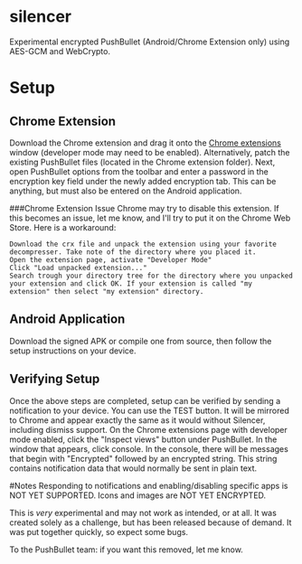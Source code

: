 silencer
========

Experimental encrypted PushBullet (Android/Chrome Extension only) using AES-GCM and WebCrypto.

# Setup
## Chrome Extension
Download the Chrome extension and drag it onto the [Chrome extensions](chrome://extensions/) window (developer mode may need to be enabled). Alternatively, patch the existing PushBullet files (located in the Chrome extension folder). Next, open PushBullet options from the toolbar and enter a password in the encryption key field under the newly added encryption tab. This can be anything, but must also be entered on the Android application.

###Chrome Extension Issue
Chrome may try to disable this extension. If this becomes an issue, let me know, and I'll try to put it on the Chrome Web Store. Here is a workaround:
```
Download the crx file and unpack the extension using your favorite decompresser. Take note of the directory where you placed it.
Open the extension page, activate "Developer Mode"
Click "Load unpacked extension..."
Search trough your directory tree for the directory where you unpacked your extension and click OK. If your extension is called "my extension" then select "my extension" directory.
```

## Android Application
Download the signed APK or compile one from source, then follow the setup instructions on your device.

## Verifying Setup
Once the above steps are completed, setup can be verified by sending a notification to your device. You can use the TEST button. It will be mirrored to Chrome and appear exactly the same as it would without Silencer, including dismiss support. On the Chrome extensions page with developer mode enabled, click the "Inspect views" button under PushBullet. In the window that appears, click console. In the console, there will be messages that begin with "Encrypted" followed by an encrypted string. This string contains notification data that would normally be sent in plain text.

#Notes
Responding to notifications and enabling/disabling specific apps is NOT YET SUPPORTED. Icons and images are NOT YET ENCRYPTED.

This is *very* experimental and may not work as intended, or at all. It was created solely as a challenge, but has been released because of demand. It was put together quickly, so expect some bugs.

To the PushBullet team: if you want this removed, let me know.
